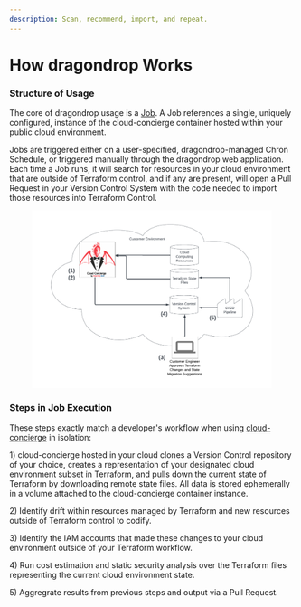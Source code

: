 ```yaml
---
description: Scan, recommend, import, and repeat.
---
```


# How dragondrop Works

### Structure of Usage

The core of dragondrop usage is a [Job](jobs/what-is-a-job.md). A Job references a single, uniquely configured, instance of the cloud-concierge container hosted within your public cloud environment.

Jobs are triggered either on a user-specified, dragondrop-managed Chron Schedule, or triggered manually through the dragondrop web application. Each time a Job runs, it will search for resources in your cloud environment that are outside of Terraform control, and if any are present, will open a Pull Request in your Version Control System with the code needed to import those resources into Terraform Control.

<figure><img src="../.gitbook/assets/dragondrop architecture.png" alt=""><figcaption></figcaption></figure>

### Steps in Job Execution

These steps exactly match a developer's workflow when using [cloud-concierge](https://docs.cloudconcierge.io/how-it-works) in isolation:&#x20;

1\) cloud-concierge hosted in your cloud clones a Version Control repository of your choice, creates a representation of your designated cloud environment subset in Terraform, and pulls down the current state of Terraform by downloading remote state files. All data is stored ephemerally in a volume attached to the cloud-concierge container instance.

2\) Identify drift within resources managed by Terraform and new resources outside of Terraform control to codify.

3\) Identify the IAM accounts that made these changes to your cloud environment outside of your Terraform workflow.

4\) Run cost estimation and static security analysis over the Terraform files representing the current cloud environment state.

5\) Aggregrate results from previous steps and output via a Pull Request.
